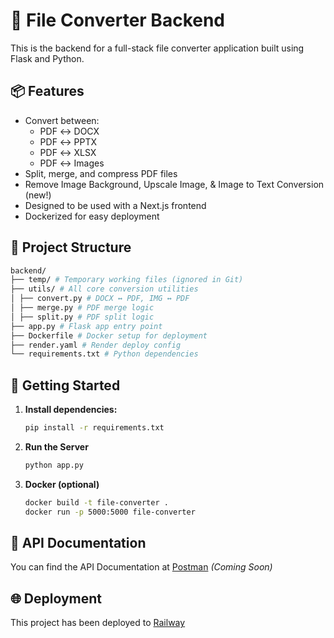 # 🧾 File Converter Backend

This is the backend for a full-stack file converter application built using Flask and Python.

## 📦 Features

- Convert between:
  - PDF ↔️ DOCX
  - PDF ↔️ PPTX
  - PDF ↔️ XLSX
  - PDF ↔️ Images
- Split, merge, and compress PDF files
- Remove Image Background, Upscale Image, & Image to Text Conversion (new!) 
- Designed to be used with a Next.js frontend
- Dockerized for easy deployment

## 📁 Project Structure

```bash
backend/
├── temp/ # Temporary working files (ignored in Git)
├── utils/ # All core conversion utilities
│ ├── convert.py # DOCX ↔️ PDF, IMG ↔️ PDF
│ ├── merge.py # PDF merge logic
│ ├── split.py # PDF split logic
├── app.py # Flask app entry point
├── Dockerfile # Docker setup for deployment
├── render.yaml # Render deploy config
└── requirements.txt # Python dependencies
```

## 🚀 Getting Started

1. **Install dependencies:**
   ```bash
   pip install -r requirements.txt
   ```
2. **Run the Server**
   ```bash
   python app.py
   ```
3. **Docker (optional)**
   ```bash
   docker build -t file-converter .
   docker run -p 5000:5000 file-converter
   ```

## 📡 API Documentation

You can find the API Documentation at [Postman]() _(Coming Soon)_


## 🌐 Deployment

This project has been deployed to [Railway](https://api-fileconv.up.railway.app/)
